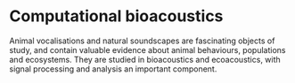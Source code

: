 # Computational bioacoustics
Animal vocalisations and natural soundscapes are fascinating objects of study, and
contain valuable evidence about animal behaviours, populations and ecosystems.
They are studied in bioacoustics and ecoacoustics, with signal processing and analysis
an important component.

